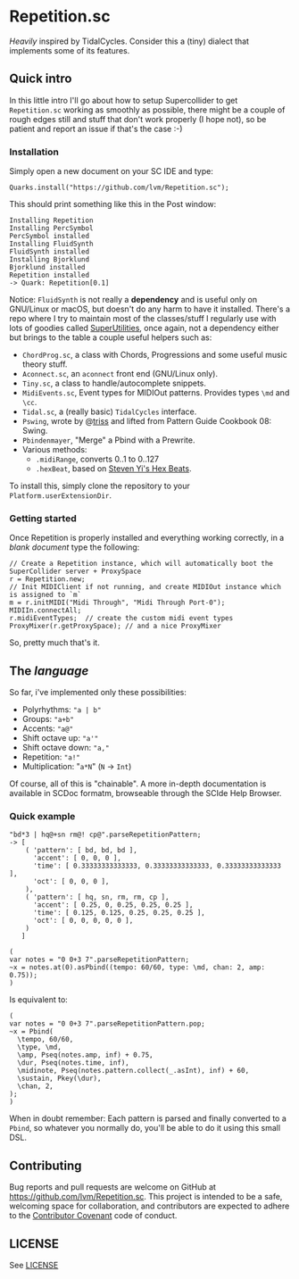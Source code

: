 # Repetition.sc

*Heavily* inspired by TidalCycles. Consider this a (tiny) dialect that implements some of its features.

## Quick intro

In this little intro I'll go about how to setup Supercollider to get `Repetition.sc` working as smoothly as possible, there might be a couple of rough edges still and stuff that don't work properly (I hope not), so be patient and report an issue if that's the case :-)

### Installation

Simply open a new document on your SC IDE and type:

    Quarks.install("https://github.com/lvm/Repetition.sc");

This should print something like this in the Post window:

    Installing Repetition
    Installing PercSymbol
    PercSymbol installed
    Installing FluidSynth
    FluidSynth installed
    Installing Bjorklund
    Bjorklund installed
    Repetition installed
    -> Quark: Repetition[0.1]


Notice: `FluidSynth` is not really a **dependency** and is useful only on GNU/Linux or macOS, but doesn't do any harm to have it installed.
There's a repo where I try to maintain most of the classes/stuff I regularly use with lots of goodies called [SuperUtilities](https://github.com/lvm/SuperUtilities/), once again, not a dependency either but brings to the table a couple useful helpers such as:

* `ChordProg.sc`, a class with Chords, Progressions and some useful music theory stuff.
* `Aconnect.sc`, an `aconnect` front end (GNU/Linux only).
* `Tiny.sc`, a class to handle/autocomplete snippets.
* `MidiEvents.sc`, Event types for MIDIOut patterns. Provides types `\md` and `\cc`.
* `Tidal.sc`, a (really basic) `TidalCycles` interface.
* `Pswing`, wrote by @[triss](https://github.com/triss/LiveCollider/blob/dev/patterns/classes/Pswing.sc) and lifted from Pattern Guide Cookbook 08: Swing.
* `Pbindenmayer`, "Merge" a Pbind with a Prewrite.
* Various methods:
  * `.midiRange`, converts 0..1 to 0..127
  * `.hexBeat`, based on [Steven Yi's Hex Beats](http://kunstmusik.com/2017/10/20/hex-beats/).

To install this, simply clone the repository to your `Platform.userExtensionDir`.

### Getting started

Once Repetition is properly installed and everything working correctly, in a _blank document_ type the following:

    // Create a Repetition instance, which will automatically boot the SuperCollider server + ProxySpace
    r = Repetition.new;
    // Init MIDIClient if not running, and create MIDIOut instance which is assigned to `m`
    m = r.initMIDI("Midi Through", "Midi Through Port-0");
    MIDIIn.connectAll;
    r.midiEventTypes;  // create the custom midi event types
    ProxyMixer(r.getProxySpace); // and a nice ProxyMixer


So, pretty much that's it.

## The *language*

So far, i've implemented only these possibilities:

* Polyrhythms: `"a | b"`
* Groups: `"a+b"`
* Accents: `"a@"`
* Shift octave up: `"a'"`
* Shift octave down: `"a,"`
* Repetition: `"a!"`
* Multiplication: "`a*N`" (`N` -> `Int`)

Of course, all of this is "chainable".
A more in-depth documentation is available in SCDoc formatm, browseable through the SCIde Help Browser.

### Quick example

```
"bd*3 | hq@+sn rm@! cp@".parseRepetitionPattern;
-> [
    ( 'pattern': [ bd, bd, bd ],
      'accent': [ 0, 0, 0 ],
      'time': [ 0.33333333333333, 0.33333333333333, 0.33333333333333 ],
      'oct': [ 0, 0, 0 ],
    ),
    ( 'pattern': [ hq, sn, rm, rm, cp ],
      'accent': [ 0.25, 0, 0.25, 0.25, 0.25 ],
      'time': [ 0.125, 0.125, 0.25, 0.25, 0.25 ],
      'oct': [ 0, 0, 0, 0, 0 ],
    )
   ]
```

```
(
var notes = "0 0+3 7".parseRepetitionPattern;
~x = notes.at(0).asPbind((tempo: 60/60, type: \md, chan: 2, amp: 0.75));
)
```

Is equivalent to:

```
(
var notes = "0 0+3 7".parseRepetitionPattern.pop;
~x = Pbind(
  \tempo, 60/60,
  \type, \md,
  \amp, Pseq(notes.amp, inf) + 0.75,
  \dur, Pseq(notes.time, inf),
  \midinote, Pseq(notes.pattern.collect(_.asInt), inf) + 60,
  \sustain, Pkey(\dur),
  \chan, 2,
);
)
```

When in doubt remember: Each pattern is parsed and finally converted to a `Pbind`, so whatever you normally do, you'll be able to do it using this small DSL.


## Contributing

Bug reports and pull requests are welcome on GitHub at https://github.com/lvm/Repetition.sc. This project is intended to be a safe, welcoming space for collaboration, and contributors are expected to adhere to the [Contributor Covenant](http://contributor-covenant.org) code of conduct.

## LICENSE

See [LICENSE](LICENSE)
